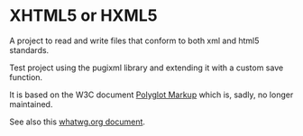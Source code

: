 # XHTML5 or HXML5

A project to read and write files that conform to both xml and html5 standards.

Test project using the pugixml library and extending it with a custom save function.

It is based on the W3C document [Polyglot Markup](https://www.w3.org/TR/html-polyglot/) which is, sadly, no longer maintained.

See also this [whatwg.org document](https://html.spec.whatwg.org/multipage/xhtml.html).